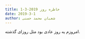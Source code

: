 ```yaml
---
title: خاطره روز 2019-3-1
date: 2019-3-1
author: شعبان محمد حسنی
---
```


امروزم یه روز عادی بود مثل روزای گذشته.
